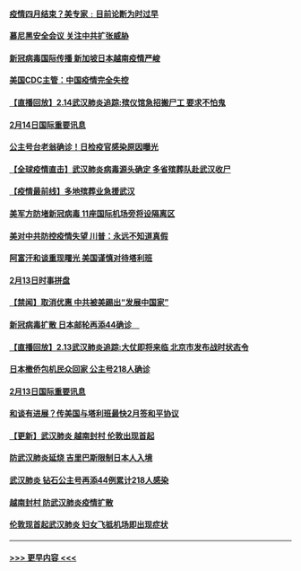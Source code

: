 #### [疫情四月结束？美专家﹕目前论断为时过早](../pages/prog202/a102777248.md?t=02150322) 
#### [慕尼黑安全会议 关注中共扩张威胁](../pages/prog202/a102777254.md?t=02150322) 
#### [新冠病毒国际传播 新加坡日本越南疫情严峻](../pages/prog202/a102777245.md?t=02150322) 
#### [美国CDC主管：中国疫情完全失控](../pages/prog202/a102777236.md?t=02150322) 
#### [【直播回放】2.14武汉肺炎追踪:殡仪馆急招搬尸工 要求不怕鬼](../pages/prog202/a102777141.md?t=02150322) 
#### [2月14日国际重要讯息](../pages/prog202/a102777073.md?t=02150322) 
#### [公主号台老翁确诊！日检疫官感染原因曝光](../pages/prog202/a102777075.md?t=02150322) 
#### [【全球疫情直击】武汉肺炎病毒源头确定 多省殡葬队赴武汉收尸](../pages/prog202/a102777026.md?t=02150322) 
#### [【疫情最前线】多地殡葬业急援武汉](../pages/prog202/a102776986.md?t=02150322) 
#### [美军方防堵新冠病毒 11座国际机场旁将设隔离区](../pages/prog202/a102776870.md?t=02150322) 
#### [美对中共防控疫情失望 川普：永远不知道真假](../pages/prog202/a102776836.md?t=02150322) 
#### [阿富汗和谈重现曙光 美国谨慎对待塔利班](../pages/prog202/a102776748.md?t=02150322) 
#### [2月13日时事拼盘](../pages/prog202/a102776689.md?t=02150322) 
#### [【禁闻】取消优惠 中共被美踢出“发展中国家”](../pages/prog202/a102776670.md?t=02150322) 
#### [新冠病毒扩散 日本邮轮再添44确诊　](../pages/prog202/a102776518.md?t=02150322) 
#### [【直播回放】2.13武汉肺炎追踪:大仗即将来临 北京市发布战时状态令](../pages/prog202/a102776399.md?t=02150322) 
#### [日本撤侨包机民众回家 公主号218人确诊](../pages/prog202/a102776346.md?t=02150322) 
#### [2月13日国际重要讯息](../pages/prog202/a102776339.md?t=02150322) 
#### [和谈有进展？传美国与塔利班最快2月签和平协议](../pages/prog202/a102776291.md?t=02150322) 
#### [【更新】武汉肺炎 越南封村 伦敦出现首起](../pages/prog202/a102770740.md?t=02150322) 
#### [防武汉肺炎延烧 吉里巴斯限制日本人入境](../pages/prog202/a102776276.md?t=02150322) 
#### [武汉肺炎 钻石公主号再添44例累计218人感染](../pages/prog202/a102776089.md?t=02150322) 
#### [越南封村 防武汉肺炎疫情扩散](../pages/prog202/a102776214.md?t=02150322) 
#### [伦敦现首起武汉肺炎 妇女飞抵机场即出现症状](../pages/prog202/a102776031.md?t=02150322) 

----
#### [ >>> 更早内容 <<< ](../indexes/prog202-earlier.md)
